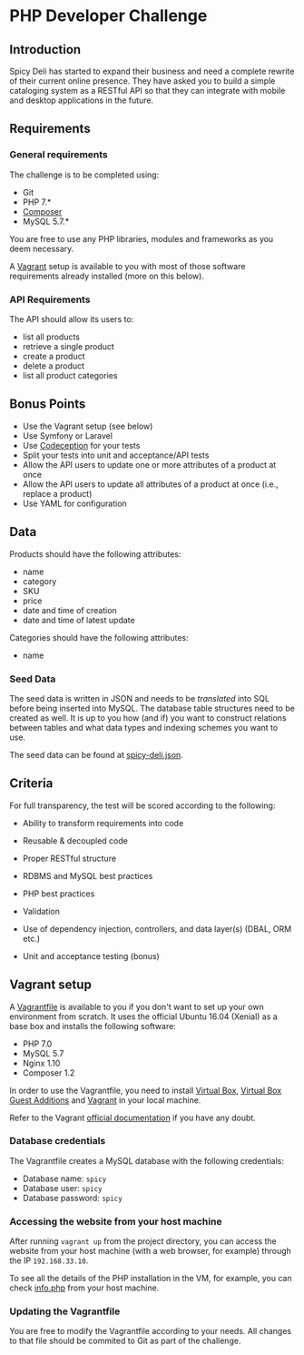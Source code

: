 PHP Developer Challenge
==============================

## Introduction

Spicy Deli has started to expand their business and need a complete rewrite of their current online presence. They have asked you to build a simple cataloging system as a RESTful API so that they can integrate with mobile and desktop applications in the future.

## Requirements

### General requirements

The challenge is to be completed using:

* Git
* PHP 7.*
* [Composer](https://getcomposer.org)
* MySQL 5.7.*

You are free to use any PHP libraries, modules and frameworks as you deem necessary.

A [Vagrant](https://www.vagrantup.com) setup is available to you with most of those software requirements already installed (more on this below).

### API Requirements

The API should allow its users to:

* list all products
* retrieve a single product
* create a product
* delete a product
* list all product categories

## Bonus Points

* Use the Vagrant setup (see below)
* Use Symfony or Laravel
* Use [Codeception](http://codeception.com) for your tests
* Split your tests into unit and acceptance/API tests
* Allow the API users to update one or more attributes of a product at once
* Allow the API users to update all attributes of a product at once (i.e., replace a product)
* Use YAML for configuration

## Data

Products should have the following attributes:

* name
* category
* SKU
* price
* date and time of creation
* date and time of latest update

Categories should have the following attributes:

* name

### Seed Data

The seed data is written in JSON and needs to be *translated* into SQL before being inserted into MySQL. The database table structures need to be created as well. It is up to you how (and if) you want to construct relations between tables and what data types and indexing schemes you want to use.

The seed data can be found at [spicy-deli.json](data/seeds/spicy-deli.json).

## Criteria

For full transparency, the test will be scored according to the following:

* Ability to transform requirements into code
* Reusable & decoupled code
* Proper RESTful structure
* RDBMS and MySQL best practices
* PHP best practices
* Validation
* Use of dependency injection, controllers, and data layer(s) (DBAL, ORM etc.)



* Unit and acceptance testing (bonus)

## Vagrant setup

A [Vagrantfile](./Vagrantfile) is available to you if you don't want to set up your own environment from scratch. It uses the official Ubuntu 16.04 (Xenial) as a base box and installs the following software:

* PHP 7.0
* MySQL 5.7
* Nginx 1.10
* Composer 1.2

In order to use the Vagrantfile, you need to install [Virtual Box](https://www.virtualbox.org/wiki/Downloads), [Virtual Box Guest Additions](https://docs.oracle.com/cd/E36500_01/E36502/html/qs-guest-additions.html) and [Vagrant](https://www.vagrantup.com/downloads.html) in your local machine.

Refer to the Vagrant [official documentation](https://www.vagrantup.com/docs/getting-started/index.html) if you have any doubt.

### Database credentials

The Vagrantfile creates a MySQL database with the following credentials:

* Database name:      `spicy`
* Database user:      `spicy`
* Database password:  `spicy`

### Accessing the website from your host machine

After running `vagrant up` from the project directory, you can access the website from your host machine (with a web browser, for example) through the IP `192.168.33.10`.

To see all the details of the PHP installation in the VM, for example, you can check [info.php](http://192.168.33.10/info.php) from your host machine.

### Updating the Vagrantfile

You are free to modify the Vagrantfile according to your needs. All changes to that file should be commited to Git as part of the challenge.